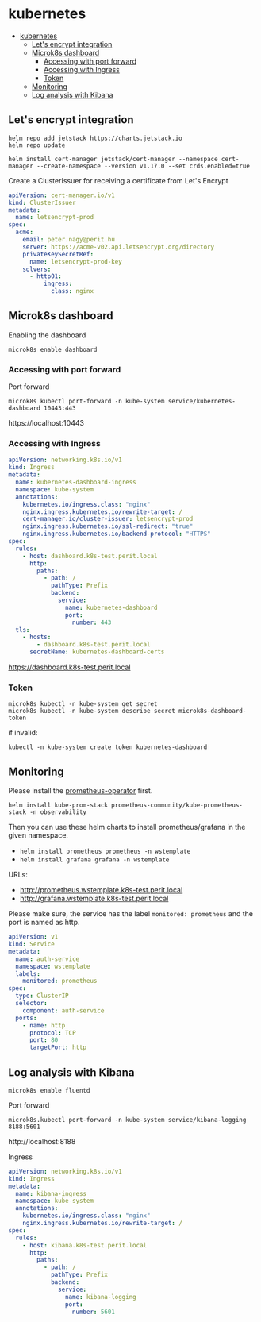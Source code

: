 # kubernetes

<!-- TOC -->
* [kubernetes](#kubernetes)
  * [Let's encrypt integration](#lets-encrypt-integration)
  * [Microk8s dashboard](#microk8s-dashboard)
    * [Accessing with port forward](#accessing-with-port-forward)
    * [Accessing with Ingress](#accessing-with-ingress)
    * [Token](#token)
  * [Monitoring](#monitoring)
  * [Log analysis with Kibana](#log-analysis-with-kibana)
<!-- TOC -->

## Let's encrypt integration

```
helm repo add jetstack https://charts.jetstack.io
helm repo update

helm install cert-manager jetstack/cert-manager --namespace cert-manager --create-namespace --version v1.17.0 --set crds.enabled=true
```

Create a ClusterIssuer for receiving a certificate from Let's Encrypt
```yaml
apiVersion: cert-manager.io/v1
kind: ClusterIssuer
metadata:
  name: letsencrypt-prod
spec:
  acme:
    email: peter.nagy@perit.hu
    server: https://acme-v02.api.letsencrypt.org/directory
    privateKeySecretRef:
      name: letsencrypt-prod-key
    solvers:
      - http01:
          ingress:
            class: nginx
```

## Microk8s dashboard

Enabling the dashboard
```
microk8s enable dashboard
```
### Accessing with port forward
Port forward
```
microk8s kubectl port-forward -n kube-system service/kubernetes-dashboard 10443:443
```
https://localhost:10443

### Accessing with Ingress

```yaml
apiVersion: networking.k8s.io/v1
kind: Ingress
metadata:
  name: kubernetes-dashboard-ingress
  namespace: kube-system
  annotations:
    kubernetes.io/ingress.class: "nginx"
    nginx.ingress.kubernetes.io/rewrite-target: /
    cert-manager.io/cluster-issuer: letsencrypt-prod
    nginx.ingress.kubernetes.io/ssl-redirect: "true"
    nginx.ingress.kubernetes.io/backend-protocol: "HTTPS"
spec:
  rules:
    - host: dashboard.k8s-test.perit.local
      http:
        paths:
          - path: /
            pathType: Prefix
            backend:
              service:
                name: kubernetes-dashboard
                port:
                  number: 443
  tls:
    - hosts:
        - dashboard.k8s-test.perit.local
      secretName: kubernetes-dashboard-certs
```
https://dashboard.k8s-test.perit.local

### Token
```
microk8s kubectl -n kube-system get secret
microk8s kubectl -n kube-system describe secret microk8s-dashboard-token
```
if invalid:
```
kubectl -n kube-system create token kubernetes-dashboard
```

## Monitoring

Please install the [prometheus-operator](https://github.com/prometheus-operator/prometheus-operator/blob/main/Documentation/user-guides/getting-started.md) first.

```
helm install kube-prom-stack prometheus-community/kube-prometheus-stack -n observability
```

Then you can use these helm charts to install prometheus/grafana in the given namespace.

- `helm install prometheus prometheus -n wstemplate`
- `helm install grafana grafana -n wstemplate`

URLs:

- http://prometheus.wstemplate.k8s-test.perit.local
- http://grafana.wstemplate.k8s-test.perit.local

Please make sure, the service has the label `monitored: prometheus` and the port is named as http.

```yaml
apiVersion: v1
kind: Service
metadata:
  name: auth-service
  namespace: wstemplate
  labels:
    monitored: prometheus
spec:
  type: ClusterIP
  selector:
    component: auth-service
  ports:
    - name: http
      protocol: TCP
      port: 80
      targetPort: http
```

## Log analysis with Kibana

```
microk8s enable fluentd
```

Port forward
```
microk8s.kubectl port-forward -n kube-system service/kibana-logging 8188:5601
```
http://localhost:8188

Ingress
```yaml
apiVersion: networking.k8s.io/v1
kind: Ingress
metadata:
  name: kibana-ingress
  namespace: kube-system
  annotations:
    kubernetes.io/ingress.class: "nginx"
    nginx.ingress.kubernetes.io/rewrite-target: /
spec:
  rules:
    - host: kibana.k8s-test.perit.local
      http:
        paths:
          - path: /
            pathType: Prefix
            backend:
              service:
                name: kibana-logging
                port:
                  number: 5601
```

